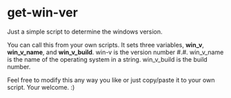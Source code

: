 # get-win-ver

Just a simple script to determine the windows version.

You can call this from your own scripts. It sets three variables, **win_v**, **win_v_name**, and **win_v_build**. win-v is the version number #.#. win_v_name is the name of the operating system in a string. win_v_build is the build number.

Feel free to modify this any way you like or just copy/paste it to your own script. Your welcome. :)
